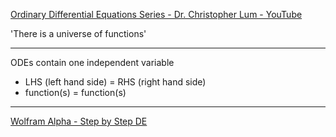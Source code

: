 [Ordinary Differential Equations Series - Dr. Christopher Lum - YouTube](https://youtube.com/playlist?list=PLxdnSsBqCrrHHvoFPxWq4l9D93jkCNIFN&si=z2UWS6PSo8m4OPS3)

'There is a universe of functions'

- - - -

ODEs contain one independent variable

* LHS (left hand side) = RHS (right hand side)
* function(s) = function(s)
- - - -

[Wolfram Alpha - Step by Step DE](https://www.wolframalpha.com/examples/pro-features/step-by-step-solutions/step-by-step-differential-equations)
